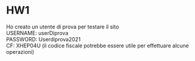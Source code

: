 # HW1
Ho creato un utente di prova per testare il sito<br>
USERNAME: userDiprova<br>
PASSWORD: Userdiprova2021<br>
CF: XHEP04U (il codice fiscale potrebbe essere utile per effettuare alcune operazioni)

